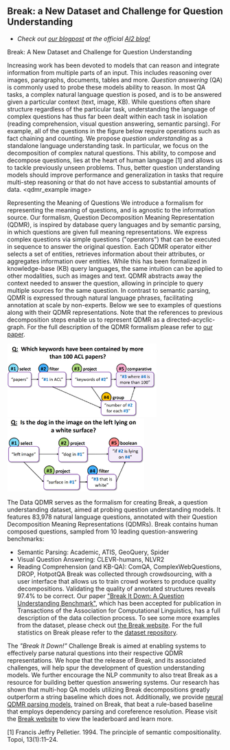 ## Break: a New Dataset and Challenge for Question Understanding

- *Check out [our blogpost](https://medium.com/ai2-blog) at the official [AI2 blog!](https://medium.com/ai2-blog)*  

Break: A New Dataset and Challenge for Question Understanding

Increasing work has been devoted to models that can reason and integrate information from multiple parts of an input. This includes reasoning over images, paragraphs, documents, tables and more. *Question answering* (QA) is commonly used to probe these models ability to reason. In most QA tasks, a complex natural language question is posed, and is to be answered given a particular context (text, image, KB). While questions often share structure regardless of the particular task, understanding the language of complex questions has thus far been dealt within each task in isolation (reading comprehension, visual question answering, semantic parsing). For example, all of the questions in the figure below require operations such as fact chaining and counting. 
We propose *question understanding* as a standalone language understanding task. In particular, we focus on the decomposition of complex natural questions. This ability, to compose and decompose questions, lies at the heart of human language [1] and allows us to tackle previously unseen problems. Thus, better question understanding models should improve performance and generalization in tasks that require multi-step reasoning or that do not have access to substantial amounts of data. 
<qdmr_example image>

Representing the Meaning of Questions
We introduce a formalism for representing the meaning of questions, and is agnostic to the information source. Our formalism, Question Decomposition Meaning Representation (QDMR), is inspired by database query languages and by semantic parsing, in which questions are given full meaning representations.
We express complex questions via simple questions ("operators") that can be executed in sequence to answer the original question. Each QDMR operator either selects a set of entities, retrieves information about their attributes, or aggregates information over entities. While this has been formalized in knowledge-base (KB) query languages, the same intuition can be applied to other modalities, such as images and text. QDMR abstracts away the context needed to answer the question, allowing in principle to query multiple sources for the same question.
In contrast to semantic parsing, QDMR is expressed through natural language phrases, facilitating annotation at scale by non-experts. 
Below we see to examples of questions along with their QDMR representations. Note that the references to previous decomposition steps enable us to represent QDMR as a directed-acyclic-graph.
For the full description of the QDMR formalism please refer to [our paper]().

<p float="left">
  <a href="https://allenai.github.io/Break/images/qdmr01.png"> 
    <img src="images/qdmr01.png" height="170">
  </a>
  <a href="https://allenai.github.io/Break/images/qdmr02.png"> 
    <img src="images/qdmr02.png" height="170">
  </a>
</p>


The Data
QDMR serves as the formalism for creating Break, a question understanding dataset, aimed at probing question understanding models. It features 83,978 natural language questions, annotated with their Question Decomposition Meaning Representations (QDMRs). Break contains human composed questions, sampled from 10 leading question-answering benchmarks:
- Semantic Parsing: Academic, ATIS, GeoQuery, Spider
- Visual Question Answering: CLEVR-humans, NLVR2
- Reading Comprehension (and KB-QA): ComQA, ComplexWebQuestions, DROP, HotpotQA
Break was collected through crowdsourcing, with a user interface that allows us to train crowd workers to produce quality decompositions. Validating the quality of annotated structures reveals 97.4% to be correct.
Our paper ["Break It Down: A Question Understanding Benchmark"](), which has been accepted for publication in Transactions of the Association for Computational Linguistics, has a full description of the data collection process. To see some more examples from the dataset, please check out [the Break website](). For the full statistics on Break please refer to the [dataset repository]().
<data distribution image>


The *"Break It Down!"* Challenge
Break is aimed at enabling systems to effectively parse natural questions into their respective QDMR representations.
We hope that the release of Break, and its associated challenges, will help spur the development of question understanding models. We further encourage the NLP community to also treat Break as a resource for building better question answering systems. Our research has shown that multi-hop QA models utilizing Break decompositions greatly outperform a string baseline which does not. Additionally, we provide [neural QDMR parsing models](https://allenai.github.io/Break/#leaderboard), trained on Break, that beat a rule-based baseline that employs dependency parsing and coreference resolution.
Please visit the [Break website]() to view the leaderboard and learn more.


[1] Francis Jeffry Pelletier. 1994. The principle of semantic compositionality. Topoi, 13(1):11–24.
